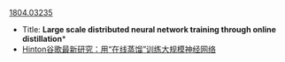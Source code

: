 [1804.03235](https://arxiv.org/pdf/1804.03235.pdf)

* Title: **Large scale distributed neural network training through online distillation***
* [Hinton谷歌最新研究：用“在线蒸馏”训练大规模神经网络](https://zhuanlan.zhihu.com/p/35698635)